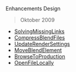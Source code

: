 Enhancements Design
> Oktober 2009
  * [SolvingMissingLinks](SolvingMissingLinks.md)
  * [CompressBlendFiles](CompressBlendFiles.md)
  * [UpdateRenderSettings](UpdateRenderSettings.md)
  * [MoveBlendElement](MoveBlendElement.md)
  * [BrowseToProduction](BrowseToProduction.md)
  * [OpenFileLocally](OpenFileLocally.md)
